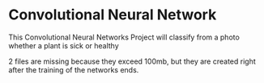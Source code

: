 # Convolutional Neural Network
 This Convolutional Neural Networks Project will classify from a photo whether a plant is sick or healthy
 
 2 files are missing because they exceed 100mb, but they are created right after the training of the networks ends.
